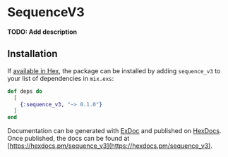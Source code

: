 # SequenceV3

**TODO: Add description**

## Installation

If [available in Hex](https://hex.pm/docs/publish), the package can be installed
by adding `sequence_v3` to your list of dependencies in `mix.exs`:

```elixir
def deps do
  [
    {:sequence_v3, "~> 0.1.0"}
  ]
end
```

Documentation can be generated with [ExDoc](https://github.com/elixir-lang/ex_doc)
and published on [HexDocs](https://hexdocs.pm). Once published, the docs can
be found at [https://hexdocs.pm/sequence_v3](https://hexdocs.pm/sequence_v3).


